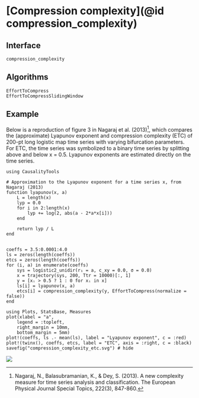 # [Compression complexity](@id compression_complexity)

## Interface

```@docs
compression_complexity
```

## Algorithms

```@docs
EffortToCompress
EffortToCompressSlidingWindow
```

## Example

Below is a reproduction of figure 3 in Nagaraj et al. (2013)[^Nagaraj2013], which compares the (approximate) Lyapunov exponent and compression complexity (ETC) of 200-pt long logistic map time series with varying bifurcation parameters. For ETC, the time series was symbolized to a binary time series by splitting above and below x = 0.5. Lyapunov exponents are estimated directly on the time series.

```@example
using CausalityTools

# Approximation to the Lyapunov exponent for a time series x, from Nagaraj (2013)
function lyapunov(x, a)
    L = length(x)
    lyp = 0.0
    for i in 2:length(x)
        lyp += log(2, abs(a - 2*a*x[i]))
    end
    
    return lyp / L
end


coeffs = 3.5:0.0001:4.0
ls = zeros(length(coeffs))
etcs = zeros(length(coeffs))
for (i, a) in enumerate(coeffs)
    sys = logistic2_unidir(r₁ = a, c_xy = 0.0, σ = 0.0)
    x = trajectory(sys, 200, Ttr = 10000)[:, 1]
    y = [xᵢ > 0.5 ? 1 : 0 for xᵢ in x] 
    ls[i] = lyapunov(x, a)
    etcs[i] = compression_complexity(y, EffortToCompress(normalize = false))
end

using Plots, StatsBase, Measures
plot(xlabel = "a", 
    legend = :topleft, 
    right_margin = 10mm, 
    bottom_margin = 5mm)
plot!(coeffs, ls .- mean(ls), label = "Lyapunov exponent", c = :red)
plot!(twinx(), coeffs, etcs, label = "ETC", axis = :right, c = :black)
savefig("compression_complexity_etc.svg") # hide
```

![](compression_complexity_etc.svg)

[^Nagaraj2013]: Nagaraj, N., Balasubramanian, K., & Dey, S. (2013). A new complexity measure for time series analysis and classification. The European Physical Journal Special Topics, 222(3), 847-860.
